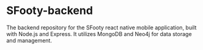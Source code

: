 # SFooty-backend
The backend repository for the SFooty react native mobile application, built with Node.js and Express. It utilizes MongoDB and Neo4j for data storage and management.
